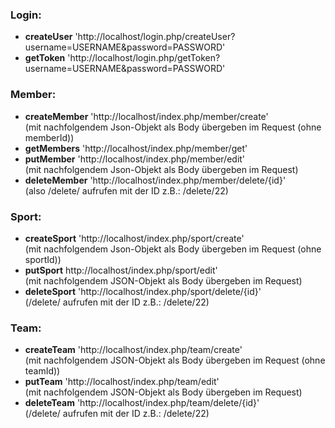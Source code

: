 ### Login:
 - **createUser**
 'http://localhost/login.php/createUser?username=USERNAME&password=PASSWORD'
 - **getToken**
 'http://localhost/login.php/getToken?username=USERNAME&password=PASSWORD'
 
### Member:
- **createMember**
'http://localhost/index.php/member/create'<br />
(mit nachfolgendem Json-Objekt als Body übergeben im Request (ohne memberId))
- **getMembers** 
'http://localhost/index.php/member/get'<br />
- **putMember** 
'http://localhost/index.php/member/edit' <br />
(mit nachfolgendem Json-Objekt als Body übergeben im Request)
- **deleteMember** 
'http://localhost/index.php/member/delete/{id}'<br />
(also /delete/ aufrufen mit der ID z.B.: /delete/22)

### Sport:
 - **createSport**
 'http://localhost/index.php/sport/create'<br />
 (mit nachfolgendem Json-Objekt als Body übergeben im Request (ohne sportId))
 - **putSport**
http://localhost/index.php/sport/edit'<br />
(mit nachfolgendem JSON-Objekt als Body übergeben im Request)
 - **deleteSport**
'http://localhost/index.php/sport/delete/{id}'<br />
(/delete/ aufrufen mit der ID z.B.: /delete/22)

### Team:
 - **createTeam**
'http://localhost/index.php/team/create'<br />
(mit nachfolgendem JSON-Objekt als Body übergeben im Request (ohne teamId))
 - **putTeam**
'http://localhost/index.php/team/edit'<br />
(mit nachfolgendem JSON-Objekt als Body übergeben im Request)
 - **deleteTeam**
'http://localhost/index.php/team/delete/{id}'<br />
(/delete/ aufrufen mit der ID z.B.: /delete/22)
